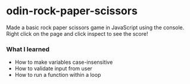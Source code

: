 # odin-rock-paper-scissors

Made a basic rock paper scissors game in JavaScript using the console. Right click on the page and click inspect to see the score!

### What I learned

- How to make variables case-insensitive
- How to validate input from user
- How to run a function within a loop

